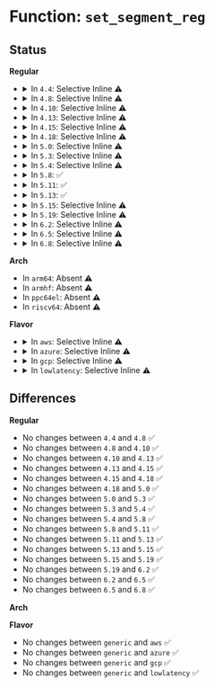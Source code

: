 # Function: <code>set_segment_reg</code>

## Status
<b>Regular</b>
<ul>
<li>
<details>
<summary>In <code>4.4</code>: Selective Inline ⚠️</summary>

```c
int set_segment_reg(struct task_struct *task, long unsigned int offset, u16 value);
```

**Collision:** Unique Static

**Inline:** Selective

**Transformation:** False

**Instances:**

```
In arch/x86/kernel/ptrace.c (ffffffff8103b8e0)
Location: arch/x86/kernel/ptrace.c:310
Inline: True
Inline callers:
  - arch/x86/kernel/ptrace.c:putreg32
  - arch/x86/kernel/ptrace.c:putreg32
Direct callers:
  - arch/x86/kernel/ptrace.c:putreg
  - arch/x86/kernel/ptrace.c:putreg32
  - arch/x86/kernel/ptrace.c:putreg32
  - arch/x86/kernel/ptrace.c:putreg32
  - arch/x86/kernel/ptrace.c:putreg32
```
**Symbols:**

```
ffffffff8103b8e0-ffffffff8103bac6: set_segment_reg (STB_LOCAL)
```
</details>
</li>
<li>
<details>
<summary>In <code>4.8</code>: Selective Inline ⚠️</summary>

```c
int set_segment_reg(struct task_struct *task, long unsigned int offset, u16 value);
```

**Collision:** Unique Static

**Inline:** Selective

**Transformation:** False

**Instances:**

```
In arch/x86/kernel/ptrace.c (ffffffff8103c1b9)
Location: arch/x86/kernel/ptrace.c:295
Inline: True
Inline callers:
  - arch/x86/kernel/ptrace.c:putreg32
  - arch/x86/kernel/ptrace.c:putreg32
Direct callers:
  - arch/x86/kernel/ptrace.c:putreg32
  - arch/x86/kernel/ptrace.c:putreg32
  - arch/x86/kernel/ptrace.c:putreg32
  - arch/x86/kernel/ptrace.c:putreg32
  - arch/x86/kernel/ptrace.c:putreg
```
**Symbols:**

```
ffffffff8103b800-ffffffff8103b925: set_segment_reg (STB_LOCAL)
```
</details>
</li>
<li>
<details>
<summary>In <code>4.10</code>: Selective Inline ⚠️</summary>

```c
int set_segment_reg(struct task_struct *task, long unsigned int offset, u16 value);
```

**Collision:** Unique Static

**Inline:** Selective

**Transformation:** False

**Instances:**

```
In arch/x86/kernel/ptrace.c (ffffffff8103b7b9)
Location: arch/x86/kernel/ptrace.c:295
Inline: True
Inline callers:
  - arch/x86/kernel/ptrace.c:putreg32
  - arch/x86/kernel/ptrace.c:putreg32
Direct callers:
  - arch/x86/kernel/ptrace.c:putreg32
  - arch/x86/kernel/ptrace.c:putreg32
  - arch/x86/kernel/ptrace.c:putreg32
  - arch/x86/kernel/ptrace.c:putreg32
  - arch/x86/kernel/ptrace.c:putreg
```
**Symbols:**

```
ffffffff8103b040-ffffffff8103b165: set_segment_reg (STB_LOCAL)
```
</details>
</li>
<li>
<details>
<summary>In <code>4.13</code>: Selective Inline ⚠️</summary>

```c
int set_segment_reg(struct task_struct *task, long unsigned int offset, u16 value);
```

**Collision:** Unique Static

**Inline:** Selective

**Transformation:** False

**Instances:**

```
In arch/x86/kernel/ptrace.c (ffffffff810397f9)
Location: arch/x86/kernel/ptrace.c:296
Inline: True
Inline callers:
  - arch/x86/kernel/ptrace.c:putreg32
  - arch/x86/kernel/ptrace.c:putreg32
Direct callers:
  - arch/x86/kernel/ptrace.c:putreg32
  - arch/x86/kernel/ptrace.c:putreg32
  - arch/x86/kernel/ptrace.c:putreg32
  - arch/x86/kernel/ptrace.c:putreg32
  - arch/x86/kernel/ptrace.c:putreg
```
**Symbols:**

```
ffffffff81039080-ffffffff810391b1: set_segment_reg (STB_LOCAL)
```
</details>
</li>
<li>
<details>
<summary>In <code>4.15</code>: Selective Inline ⚠️</summary>

```c
int set_segment_reg(struct task_struct *task, long unsigned int offset, u16 value);
```

**Collision:** Unique Static

**Inline:** Selective

**Transformation:** False

**Instances:**

```
In arch/x86/kernel/ptrace.c (ffffffff8103c1fd)
Location: arch/x86/kernel/ptrace.c:296
Inline: True
Inline callers:
  - arch/x86/kernel/ptrace.c:putreg32
  - arch/x86/kernel/ptrace.c:putreg32
Direct callers:
  - arch/x86/kernel/ptrace.c:putreg32
  - arch/x86/kernel/ptrace.c:putreg32
  - arch/x86/kernel/ptrace.c:putreg32
  - arch/x86/kernel/ptrace.c:putreg32
  - arch/x86/kernel/ptrace.c:putreg
```
**Symbols:**

```
ffffffff8103ba70-ffffffff8103bba5: set_segment_reg (STB_LOCAL)
```
</details>
</li>
<li>
<details>
<summary>In <code>4.18</code>: Selective Inline ⚠️</summary>

```c
int set_segment_reg(struct task_struct *task, long unsigned int offset, u16 value);
```

**Collision:** Unique Static

**Inline:** Selective

**Transformation:** False

**Instances:**

```
In arch/x86/kernel/ptrace.c (ffffffff8103d72a)
Location: arch/x86/kernel/ptrace.c:296
Inline: True
Inline callers:
  - arch/x86/kernel/ptrace.c:putreg32
  - arch/x86/kernel/ptrace.c:putreg32
Direct callers:
  - arch/x86/kernel/ptrace.c:putreg32
  - arch/x86/kernel/ptrace.c:putreg32
  - arch/x86/kernel/ptrace.c:putreg32
  - arch/x86/kernel/ptrace.c:putreg32
  - arch/x86/kernel/ptrace.c:putreg
```
**Symbols:**

```
ffffffff8103cee0-ffffffff8103d015: set_segment_reg (STB_LOCAL)
```
</details>
</li>
<li>
<details>
<summary>In <code>5.0</code>: Selective Inline ⚠️</summary>

```c
int set_segment_reg(struct task_struct *task, long unsigned int offset, u16 value);
```

**Collision:** Unique Static

**Inline:** Selective

**Transformation:** False

**Instances:**

```
In arch/x86/kernel/ptrace.c (ffffffff8103ecba)
Location: arch/x86/kernel/ptrace.c:297
Inline: True
Inline callers:
  - arch/x86/kernel/ptrace.c:putreg32
  - arch/x86/kernel/ptrace.c:putreg32
Direct callers:
  - arch/x86/kernel/ptrace.c:putreg32
  - arch/x86/kernel/ptrace.c:putreg32
  - arch/x86/kernel/ptrace.c:putreg32
  - arch/x86/kernel/ptrace.c:putreg32
  - arch/x86/kernel/ptrace.c:putreg
  - arch/x86/kernel/ptrace.c:putreg
```
**Symbols:**

```
ffffffff8103e410-ffffffff8103e545: set_segment_reg (STB_LOCAL)
```
</details>
</li>
<li>
<details>
<summary>In <code>5.3</code>: Selective Inline ⚠️</summary>

```c
int set_segment_reg(struct task_struct *task, long unsigned int offset, u16 value);
```

**Collision:** Unique Static

**Inline:** Selective

**Transformation:** False

**Instances:**

```
In arch/x86/kernel/ptrace.c (ffffffff810419e2)
Location: arch/x86/kernel/ptrace.c:271
Inline: True
Inline callers:
  - arch/x86/kernel/ptrace.c:putreg32
  - arch/x86/kernel/ptrace.c:putreg32
Direct callers:
  - arch/x86/kernel/ptrace.c:putreg32
  - arch/x86/kernel/ptrace.c:putreg32
  - arch/x86/kernel/ptrace.c:putreg32
  - arch/x86/kernel/ptrace.c:putreg32
  - arch/x86/kernel/ptrace.c:putreg
```
**Symbols:**

```
ffffffff81040bc0-ffffffff81040d13: set_segment_reg (STB_LOCAL)
```
</details>
</li>
<li>
<details>
<summary>In <code>5.4</code>: Selective Inline ⚠️</summary>

```c
int set_segment_reg(struct task_struct *task, long unsigned int offset, u16 value);
```

**Collision:** Unique Static

**Inline:** Selective

**Transformation:** False

**Instances:**

```
In arch/x86/kernel/ptrace.c (ffffffff81042162)
Location: arch/x86/kernel/ptrace.c:271
Inline: True
Inline callers:
  - arch/x86/kernel/ptrace.c:putreg32
  - arch/x86/kernel/ptrace.c:putreg32
Direct callers:
  - arch/x86/kernel/ptrace.c:putreg32
  - arch/x86/kernel/ptrace.c:putreg32
  - arch/x86/kernel/ptrace.c:putreg32
  - arch/x86/kernel/ptrace.c:putreg32
  - arch/x86/kernel/ptrace.c:putreg
```
**Symbols:**

```
ffffffff81041350-ffffffff810414a3: set_segment_reg (STB_LOCAL)
```
</details>
</li>
<li>
<details>
<summary>In <code>5.8</code>: ✅</summary>

```c
int set_segment_reg(struct task_struct *task, long unsigned int offset, u16 value);
```

**Collision:** Unique Static

**Inline:** No

**Transformation:** False

**Instances:**

```
In arch/x86/kernel/ptrace.c (ffffffff81044750)
Location: arch/x86/kernel/ptrace.c:271
Inline: False
Direct callers:
  - arch/x86/kernel/ptrace.c:putreg32
  - arch/x86/kernel/ptrace.c:putreg32
  - arch/x86/kernel/ptrace.c:putreg32
  - arch/x86/kernel/ptrace.c:putreg32
  - arch/x86/kernel/ptrace.c:putreg32
  - arch/x86/kernel/ptrace.c:putreg32
  - arch/x86/kernel/ptrace.c:putreg
```
**Symbols:**

```
ffffffff81044750-ffffffff81044853: set_segment_reg (STB_LOCAL)
```
</details>
</li>
<li>
<details>
<summary>In <code>5.11</code>: ✅</summary>

```c
int set_segment_reg(struct task_struct *task, long unsigned int offset, u16 value);
```

**Collision:** Unique Static

**Inline:** No

**Transformation:** False

**Instances:**

```
In arch/x86/kernel/ptrace.c (ffffffff81044220)
Location: arch/x86/kernel/ptrace.c:271
Inline: False
Direct callers:
  - arch/x86/kernel/ptrace.c:putreg32
  - arch/x86/kernel/ptrace.c:putreg32
  - arch/x86/kernel/ptrace.c:putreg32
  - arch/x86/kernel/ptrace.c:putreg32
  - arch/x86/kernel/ptrace.c:putreg32
  - arch/x86/kernel/ptrace.c:putreg32
  - arch/x86/kernel/ptrace.c:putreg
```
**Symbols:**

```
ffffffff81044220-ffffffff81044323: set_segment_reg (STB_LOCAL)
```
</details>
</li>
<li>
<details>
<summary>In <code>5.13</code>: ✅</summary>

```c
int set_segment_reg(struct task_struct *task, long unsigned int offset, u16 value);
```

**Collision:** Unique Static

**Inline:** No

**Transformation:** False

**Instances:**

```
In arch/x86/kernel/ptrace.c (ffffffff81045e60)
Location: arch/x86/kernel/ptrace.c:271
Inline: False
Direct callers:
  - arch/x86/kernel/ptrace.c:putreg32
  - arch/x86/kernel/ptrace.c:putreg32
  - arch/x86/kernel/ptrace.c:putreg32
  - arch/x86/kernel/ptrace.c:putreg32
  - arch/x86/kernel/ptrace.c:putreg32
  - arch/x86/kernel/ptrace.c:putreg32
  - arch/x86/kernel/ptrace.c:putreg
```
**Symbols:**

```
ffffffff81045e60-ffffffff81045f63: set_segment_reg (STB_LOCAL)
```
</details>
</li>
<li>
<details>
<summary>In <code>5.15</code>: Selective Inline ⚠️</summary>

```c
int set_segment_reg(struct task_struct *task, long unsigned int offset, u16 value);
```

**Collision:** Unique Static

**Inline:** Selective

**Transformation:** False

**Instances:**

```
In arch/x86/kernel/ptrace.c (ffffffff8104d70a)
Location: arch/x86/kernel/ptrace.c:271
Inline: True
Inline callers:
  - arch/x86/kernel/ptrace.c:putreg32
  - arch/x86/kernel/ptrace.c:putreg32
  - arch/x86/kernel/ptrace.c:putreg32
  - arch/x86/kernel/ptrace.c:putreg32
  - arch/x86/kernel/ptrace.c:putreg32
  - arch/x86/kernel/ptrace.c:putreg32
Direct callers:
  - arch/x86/kernel/ptrace.c:putreg
```
**Symbols:**

```
ffffffff8104c4f0-ffffffff8104c5f3: set_segment_reg (STB_LOCAL)
```
</details>
</li>
<li>
<details>
<summary>In <code>5.19</code>: Selective Inline ⚠️</summary>

```c
int set_segment_reg(struct task_struct *task, long unsigned int offset, u16 value);
```

**Collision:** Unique Static

**Inline:** Selective

**Transformation:** False

**Instances:**

```
In arch/x86/kernel/ptrace.c (ffffffff810585fa)
Location: arch/x86/kernel/ptrace.c:270
Inline: True
Inline callers:
  - arch/x86/kernel/ptrace.c:putreg32
  - arch/x86/kernel/ptrace.c:putreg32
  - arch/x86/kernel/ptrace.c:putreg32
  - arch/x86/kernel/ptrace.c:putreg32
  - arch/x86/kernel/ptrace.c:putreg32
  - arch/x86/kernel/ptrace.c:putreg32
Direct callers:
  - arch/x86/kernel/ptrace.c:putreg
```
**Symbols:**

```
ffffffff81057560-ffffffff8105768e: set_segment_reg (STB_LOCAL)
```
</details>
</li>
<li>
<details>
<summary>In <code>6.2</code>: Selective Inline ⚠️</summary>

```c
int set_segment_reg(struct task_struct *task, long unsigned int offset, u16 value);
```

**Collision:** Unique Static

**Inline:** Selective

**Transformation:** False

**Instances:**

```
In arch/x86/kernel/ptrace.c (ffffffff81065e7a)
Location: arch/x86/kernel/ptrace.c:289
Inline: True
Inline callers:
  - arch/x86/kernel/ptrace.c:putreg32
  - arch/x86/kernel/ptrace.c:putreg32
  - arch/x86/kernel/ptrace.c:putreg32
  - arch/x86/kernel/ptrace.c:putreg32
  - arch/x86/kernel/ptrace.c:putreg32
  - arch/x86/kernel/ptrace.c:putreg32
Direct callers:
  - arch/x86/kernel/ptrace.c:putreg
```
**Symbols:**

```
ffffffff81064d10-ffffffff81064e3e: set_segment_reg (STB_LOCAL)
```
</details>
</li>
<li>
<details>
<summary>In <code>6.5</code>: Selective Inline ⚠️</summary>

```c
int set_segment_reg(struct task_struct *task, long unsigned int offset, u16 value);
```

**Collision:** Unique Static

**Inline:** Selective

**Transformation:** False

**Instances:**

```
In arch/x86/kernel/ptrace.c (ffffffff8106776e)
Location: arch/x86/kernel/ptrace.c:289
Inline: True
Inline callers:
  - arch/x86/kernel/ptrace.c:putreg32
  - arch/x86/kernel/ptrace.c:putreg32
  - arch/x86/kernel/ptrace.c:putreg32
  - arch/x86/kernel/ptrace.c:putreg32
  - arch/x86/kernel/ptrace.c:putreg32
  - arch/x86/kernel/ptrace.c:putreg32
Direct callers:
  - arch/x86/kernel/ptrace.c:putreg
```
**Symbols:**

```
ffffffff81066610-ffffffff8106672d: set_segment_reg (STB_LOCAL)
```
</details>
</li>
<li>
<details>
<summary>In <code>6.8</code>: Selective Inline ⚠️</summary>

```c
int set_segment_reg(struct task_struct *task, long unsigned int offset, u16 value);
```

**Collision:** Unique Static

**Inline:** Selective

**Transformation:** False

**Instances:**

```
In arch/x86/kernel/ptrace.c (ffffffff8106ebee)
Location: arch/x86/kernel/ptrace.c:290
Inline: True
Inline callers:
  - arch/x86/kernel/ptrace.c:putreg32
  - arch/x86/kernel/ptrace.c:putreg32
  - arch/x86/kernel/ptrace.c:putreg32
  - arch/x86/kernel/ptrace.c:putreg32
  - arch/x86/kernel/ptrace.c:putreg32
  - arch/x86/kernel/ptrace.c:putreg32
Direct callers:
  - arch/x86/kernel/ptrace.c:putreg
```
**Symbols:**

```
ffffffff8106da90-ffffffff8106dbad: set_segment_reg (STB_LOCAL)
```
</details>
</li>
</ul>
<b>Arch</b>
<ul>
<li>
In <code>arm64</code>: Absent ⚠️
</li>
<li>
In <code>armhf</code>: Absent ⚠️
</li>
<li>
In <code>ppc64el</code>: Absent ⚠️
</li>
<li>
In <code>riscv64</code>: Absent ⚠️
</li>
</ul>
<b>Flavor</b>
<ul>
<li>
<details>
<summary>In <code>aws</code>: Selective Inline ⚠️</summary>

```c
int set_segment_reg(struct task_struct *task, long unsigned int offset, u16 value);
```

**Collision:** Unique Static

**Inline:** Selective

**Transformation:** False

**Instances:**

```
In arch/x86/kernel/ptrace.c (ffffffff810422e2)
Location: arch/x86/kernel/ptrace.c:271
Inline: True
Inline callers:
  - arch/x86/kernel/ptrace.c:putreg32
  - arch/x86/kernel/ptrace.c:putreg32
Direct callers:
  - arch/x86/kernel/ptrace.c:putreg32
  - arch/x86/kernel/ptrace.c:putreg32
  - arch/x86/kernel/ptrace.c:putreg32
  - arch/x86/kernel/ptrace.c:putreg32
  - arch/x86/kernel/ptrace.c:putreg
```
**Symbols:**

```
ffffffff810414d0-ffffffff81041623: set_segment_reg (STB_LOCAL)
```
</details>
</li>
<li>
<details>
<summary>In <code>azure</code>: Selective Inline ⚠️</summary>

```c
int set_segment_reg(struct task_struct *task, long unsigned int offset, u16 value);
```

**Collision:** Unique Static

**Inline:** Selective

**Transformation:** False

**Instances:**

```
In arch/x86/kernel/ptrace.c (ffffffff810319a2)
Location: arch/x86/kernel/ptrace.c:271
Inline: True
Inline callers:
  - arch/x86/kernel/ptrace.c:putreg32
  - arch/x86/kernel/ptrace.c:putreg32
Direct callers:
  - arch/x86/kernel/ptrace.c:putreg32
  - arch/x86/kernel/ptrace.c:putreg32
  - arch/x86/kernel/ptrace.c:putreg32
  - arch/x86/kernel/ptrace.c:putreg32
  - arch/x86/kernel/ptrace.c:putreg
```
**Symbols:**

```
ffffffff81030ba0-ffffffff81030ced: set_segment_reg (STB_LOCAL)
```
</details>
</li>
<li>
<details>
<summary>In <code>gcp</code>: Selective Inline ⚠️</summary>

```c
int set_segment_reg(struct task_struct *task, long unsigned int offset, u16 value);
```

**Collision:** Unique Static

**Inline:** Selective

**Transformation:** False

**Instances:**

```
In arch/x86/kernel/ptrace.c (ffffffff81042122)
Location: arch/x86/kernel/ptrace.c:271
Inline: True
Inline callers:
  - arch/x86/kernel/ptrace.c:putreg32
  - arch/x86/kernel/ptrace.c:putreg32
Direct callers:
  - arch/x86/kernel/ptrace.c:putreg32
  - arch/x86/kernel/ptrace.c:putreg32
  - arch/x86/kernel/ptrace.c:putreg32
  - arch/x86/kernel/ptrace.c:putreg32
  - arch/x86/kernel/ptrace.c:putreg
```
**Symbols:**

```
ffffffff81041310-ffffffff81041463: set_segment_reg (STB_LOCAL)
```
</details>
</li>
<li>
<details>
<summary>In <code>lowlatency</code>: Selective Inline ⚠️</summary>

```c
int set_segment_reg(struct task_struct *task, long unsigned int offset, u16 value);
```

**Collision:** Unique Static

**Inline:** Selective

**Transformation:** False

**Instances:**

```
In arch/x86/kernel/ptrace.c (ffffffff81043502)
Location: arch/x86/kernel/ptrace.c:271
Inline: True
Inline callers:
  - arch/x86/kernel/ptrace.c:putreg32
  - arch/x86/kernel/ptrace.c:putreg32
Direct callers:
  - arch/x86/kernel/ptrace.c:putreg32
  - arch/x86/kernel/ptrace.c:putreg32
  - arch/x86/kernel/ptrace.c:putreg32
  - arch/x86/kernel/ptrace.c:putreg32
  - arch/x86/kernel/ptrace.c:putreg
```
**Symbols:**

```
ffffffff810426f0-ffffffff81042843: set_segment_reg (STB_LOCAL)
```
</details>
</li>
</ul>

## Differences
<b>Regular</b>
<ul>
<li>
No changes between <code>4.4</code> and <code>4.8</code> ✅
</li>
<li>
No changes between <code>4.8</code> and <code>4.10</code> ✅
</li>
<li>
No changes between <code>4.10</code> and <code>4.13</code> ✅
</li>
<li>
No changes between <code>4.13</code> and <code>4.15</code> ✅
</li>
<li>
No changes between <code>4.15</code> and <code>4.18</code> ✅
</li>
<li>
No changes between <code>4.18</code> and <code>5.0</code> ✅
</li>
<li>
No changes between <code>5.0</code> and <code>5.3</code> ✅
</li>
<li>
No changes between <code>5.3</code> and <code>5.4</code> ✅
</li>
<li>
No changes between <code>5.4</code> and <code>5.8</code> ✅
</li>
<li>
No changes between <code>5.8</code> and <code>5.11</code> ✅
</li>
<li>
No changes between <code>5.11</code> and <code>5.13</code> ✅
</li>
<li>
No changes between <code>5.13</code> and <code>5.15</code> ✅
</li>
<li>
No changes between <code>5.15</code> and <code>5.19</code> ✅
</li>
<li>
No changes between <code>5.19</code> and <code>6.2</code> ✅
</li>
<li>
No changes between <code>6.2</code> and <code>6.5</code> ✅
</li>
<li>
No changes between <code>6.5</code> and <code>6.8</code> ✅
</li>
</ul>
<b>Arch</b>
<ul>
</ul>
<b>Flavor</b>
<ul>
<li>
No changes between <code>generic</code> and <code>aws</code> ✅
</li>
<li>
No changes between <code>generic</code> and <code>azure</code> ✅
</li>
<li>
No changes between <code>generic</code> and <code>gcp</code> ✅
</li>
<li>
No changes between <code>generic</code> and <code>lowlatency</code> ✅
</li>
</ul>
